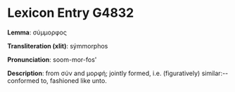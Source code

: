 # Lexicon Entry G4832

**Lemma**: σύμμορφος

**Transliteration (xlit)**: sýmmorphos

**Pronunciation**: soom-mor-fos'

**Description**:
from σύν and μορφή; jointly formed, i.e. (figuratively) similar:--conformed to, fashioned like unto.
